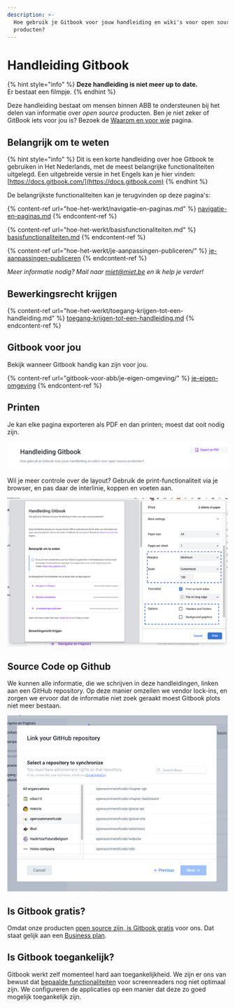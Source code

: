 ```yaml
---
description: >-
  Hoe gebruik je Gitbook voor jouw handleiding en wiki's voor open source
  producten?
---
```


# Handleiding Gitbook

{% hint style="info" %}
**Deze handleiding is niet meer up to date.**\
Er bestaat een filmpje.
{% endhint %}

Deze handleiding bestaat om mensen binnen ABB te ondersteunen bij het delen van informatie over _open source_ producten. Ben je niet zeker of GitBook iets voor jou is? Bezoek de [Waarom en voor wie](gitbook-voor-abb/waarom-en-voor-wie/) pagina.

## Belangrijk om te weten​

{% hint style="info" %}
Dit is een korte handleiding over hoe Gitbook te gebruiken in Het Nederlands, met de meest belangrijke functionaliteiten uitgelegd. Een uitgebreide versie in het Engels kan je hier vinden: [https://docs.gitbook.com/](https://docs.gitbook.com)
{% endhint %}

De belangrijkste functionaliteiten kan je terugvinden op deze pagina's:

{% content-ref url="hoe-het-werkt/navigatie-en-paginas.md" %}
[navigatie-en-paginas.md](hoe-het-werkt/navigatie-en-paginas.md)
{% endcontent-ref %}

{% content-ref url="hoe-het-werkt/basisfunctionaliteiten.md" %}
[basisfunctionaliteiten.md](hoe-het-werkt/basisfunctionaliteiten.md)
{% endcontent-ref %}

{% content-ref url="hoe-het-werkt/je-aanpassingen-publiceren/" %}
[je-aanpassingen-publiceren](hoe-het-werkt/je-aanpassingen-publiceren/)
{% endcontent-ref %}

_Meer informatie nodig? Mail naar_ [_miet@miet.be_](mailto:miet@miet.be) _en ik help je verder!_

## Bewerkingsrecht krijgen

{% content-ref url="hoe-het-werkt/toegang-krijgen-tot-een-handleiding.md" %}
[toegang-krijgen-tot-een-handleiding.md](hoe-het-werkt/toegang-krijgen-tot-een-handleiding.md)
{% endcontent-ref %}

## Gitbook voor jou

Bekijk wanneer Gitbook handig kan zijn voor jou.

{% content-ref url="gitbook-voor-abb/je-eigen-omgeving/" %}
[je-eigen-omgeving](gitbook-voor-abb/je-eigen-omgeving/)
{% endcontent-ref %}

## Printen

Je kan elke pagina exporteren als PDF en dan printen; moest dat ooit nodig zijn.

![Maak bovenaan rechts een PDF van deze gitbook om te printen.](<.gitbook/assets/Screenshot 2021-06-16 at 16.15.30.png>)

&#x20;Wil je meer controle over de layout? Gebruik de print-functionaliteit via je browser, en pas daar de interlinie, koppen en voeten aan.&#x20;

![Printen in chrome met aangepaste layout.](<.gitbook/assets/Screenshot 2021-06-16 at 16.17.02.png>)

## Source Code op Github

We kunnen alle informatie, die we schrijven in deze handleidingen, linken aan een GitHub repository. Op deze manier omzeilen we vendor lock-ins, en zorgen we ervoor dat de informatie niet zoek geraakt moest Gitbook plots niet meer bestaan.

![](<.gitbook/assets/Screenshot 2021-03-05 at 15.12.32.png>)

## Is Gitbook gratis?

Omdat onze producten [open source zijn, is Gitbook gratis](https://docs.gitbook.com/pricing/plans) voor ons. Dat staat gelijk aan een [Business plan](https://docs.gitbook.com/pricing/plans#business-plan).

## Is Gitbook toegankelijk?

Gitbook werkt zelf momenteel hard aan toegankelijkheid. We zijn er ons van bewust dat [bepaalde functionaliteiten](https://www.w3.org/TR/WCAG21/) voor screenreaders nog niet optimaal zijn. We configureren de applicaties op een manier dat deze zo goed mogelijk toegankelijk zijn.
